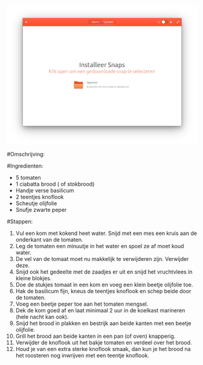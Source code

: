 ![Bruschetta with tomatoes](https://raw.githubusercontent.com/bartzaalberg/snaptastic/master/screenshot.png)

#Omschrijving:

#Ingredienten:

* 5 tomaten
* 1 ciabatta brood ( of stokbrood)
* Handje verse basilicum
* 2 teentjes knoflook
* Scheutje olijfolie
* Snufje zwarte peper

#Stappen:

1. Vul een kom met kokend heet water. Snijd met een mes een kruis aan de onderkant van de tomaten.
2. Leg de tomaten een minuutje in het water en spoel ze af moet koud water.
3. De vel van de tomaat moet nu makkelijk te verwijderen zijn. Verwijder deze.
4. Snijd ook het gedeelte met de zaadjes er uit en snijd het vruchtvlees in kleine blokjes.
5. Doe de stukjes tomaat in een kom en voeg een klein beetje olijfolie toe.
6. Hak de basilicum fijn, kneus de teentjes knoflook en schep beide door de tomaten. 
7. Voeg een beetje peper toe aan het tomaten mengsel.
8. Dek de kom goed af en laat minimaal 2 uur in de koelkast marineren (hele nacht kan ook).
9. Snijd het brood in plakken en bestrijk aan beide kanten met een beetje olijfolie.
10. Grill het brood aan beide kanten in een pan (of oven) knapperig.
11. Verwijder de knoflook uit het bakje tomaten en verdeel over het brood. 
12. Houd je van een extra sterke knoflook smaak, dan kun je het brood na het roosteren nog inwrijven met een teentje knoflook.
